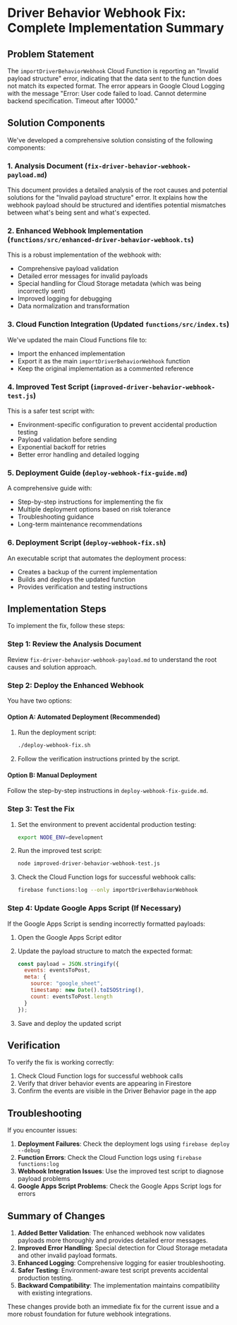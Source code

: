 # Driver Behavior Webhook Fix: Complete Implementation Summary

## Problem Statement

The `importDriverBehaviorWebhook` Cloud Function is reporting an "Invalid payload structure" error, indicating that the data sent to the function does not match its expected format. The error appears in Google Cloud Logging with the message "Error: User code failed to load. Cannot determine backend specification. Timeout after 10000."

## Solution Components

We've developed a comprehensive solution consisting of the following components:

### 1. Analysis Document (`fix-driver-behavior-webhook-payload.md`)

This document provides a detailed analysis of the root causes and potential solutions for the "Invalid payload structure" error. It explains how the webhook payload should be structured and identifies potential mismatches between what's being sent and what's expected.

### 2. Enhanced Webhook Implementation (`functions/src/enhanced-driver-behavior-webhook.ts`)

This is a robust implementation of the webhook with:
- Comprehensive payload validation
- Detailed error messages for invalid payloads
- Special handling for Cloud Storage metadata (which was being incorrectly sent)
- Improved logging for debugging
- Data normalization and transformation

### 3. Cloud Function Integration (Updated `functions/src/index.ts`)

We've updated the main Cloud Functions file to:
- Import the enhanced implementation
- Export it as the main `importDriverBehaviorWebhook` function
- Keep the original implementation as a commented reference

### 4. Improved Test Script (`improved-driver-behavior-webhook-test.js`)

This is a safer test script with:
- Environment-specific configuration to prevent accidental production testing
- Payload validation before sending
- Exponential backoff for retries
- Better error handling and detailed logging

### 5. Deployment Guide (`deploy-webhook-fix-guide.md`)

A comprehensive guide with:
- Step-by-step instructions for implementing the fix
- Multiple deployment options based on risk tolerance
- Troubleshooting guidance
- Long-term maintenance recommendations

### 6. Deployment Script (`deploy-webhook-fix.sh`)

An executable script that automates the deployment process:
- Creates a backup of the current implementation
- Builds and deploys the updated function
- Provides verification and testing instructions

## Implementation Steps

To implement the fix, follow these steps:

### Step 1: Review the Analysis Document

Review `fix-driver-behavior-webhook-payload.md` to understand the root causes and solution approach.

### Step 2: Deploy the Enhanced Webhook

You have two options:

#### Option A: Automated Deployment (Recommended)

1. Run the deployment script:
   ```bash
   ./deploy-webhook-fix.sh
   ```

2. Follow the verification instructions printed by the script.

#### Option B: Manual Deployment

Follow the step-by-step instructions in `deploy-webhook-fix-guide.md`.

### Step 3: Test the Fix

1. Set the environment to prevent accidental production testing:
   ```bash
   export NODE_ENV=development
   ```

2. Run the improved test script:
   ```bash
   node improved-driver-behavior-webhook-test.js
   ```

3. Check the Cloud Function logs for successful webhook calls:
   ```bash
   firebase functions:log --only importDriverBehaviorWebhook
   ```

### Step 4: Update Google Apps Script (If Necessary)

If the Google Apps Script is sending incorrectly formatted payloads:

1. Open the Google Apps Script editor
2. Update the payload structure to match the expected format:
   ```javascript
   const payload = JSON.stringify({ 
     events: eventsToPost,
     meta: {
       source: "google_sheet",
       timestamp: new Date().toISOString(),
       count: eventsToPost.length
     }
   });
   ```

3. Save and deploy the updated script

## Verification

To verify the fix is working correctly:

1. Check Cloud Function logs for successful webhook calls
2. Verify that driver behavior events are appearing in Firestore
3. Confirm the events are visible in the Driver Behavior page in the app

## Troubleshooting

If you encounter issues:

1. **Deployment Failures**: Check the deployment logs using `firebase deploy --debug`
2. **Function Errors**: Check the Cloud Function logs using `firebase functions:log`
3. **Webhook Integration Issues**: Use the improved test script to diagnose payload problems
4. **Google Apps Script Problems**: Check the Google Apps Script logs for errors

## Summary of Changes

1. **Added Better Validation**: The enhanced webhook now validates payloads more thoroughly and provides detailed error messages.
2. **Improved Error Handling**: Special detection for Cloud Storage metadata and other invalid payload formats.
3. **Enhanced Logging**: Comprehensive logging for easier troubleshooting.
4. **Safer Testing**: Environment-aware test script prevents accidental production testing.
5. **Backward Compatibility**: The implementation maintains compatibility with existing integrations.

These changes provide both an immediate fix for the current issue and a more robust foundation for future webhook integrations.